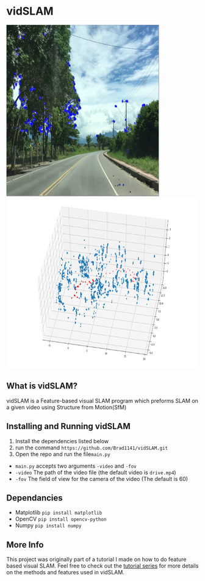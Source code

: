 # vidSLAM
<img src="vidSLAM_example2.png" width="400" height="450"> <img src="vidSLAM_example.png" width="500" height="450">

## What is vidSLAM?
vidSLAM is a Feature-based visual SLAM program which preforms SLAM on a given video using Structure from Motion(SfM) 

## Installing and Running vidSLAM
1. Install the dependencies listed below
2. run the command ```https://github.com/Brad1141/vidSLAM.git```
3. Open the repo and run the file```main.py```
- ```main.py``` accepts two arguments ```-video``` and ```-fov```
- ```-video``` The path of the video file (the default video is ```drive.mp4```)
- ```-fov``` The field of view for the camera of the video (The default is 60)

## Dependancies
- Matplotlib ```pip install matplotlib```
- OpenCV ```pip install opencv-python```
- Numpy ```pip install numpy```

## More Info
This project was originally part of a tutorial I made on how to do feature based visual SLAM. Feel free to check out the [tutorial series](https://roving-robots.com/2020/06/16/feature-based-visual-slam-tutorial-part-1/) for more details on the methods and features used in vidSLAM.


